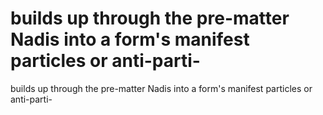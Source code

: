 # builds up through the pre-matter Nadis into a form's manifest particles or anti-parti-

builds up through the pre-matter Nadis into a form's manifest particles or anti-parti-